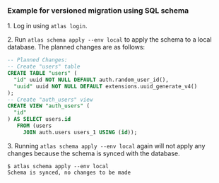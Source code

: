 ### Example for versioned migration using SQL schema

1\. Log in using `atlas login`.

2\. Run `atlas schema apply --env local` to apply the schema to a local database. The planned changes are as follows:

```sql
-- Planned Changes:
-- Create "users" table
CREATE TABLE "users" (
  "id" uuid NOT NULL DEFAULT auth.random_user_id(),
  "uuid" uuid NOT NULL DEFAULT extensions.uuid_generate_v4()
);
-- Create "auth_users" view
CREATE VIEW "auth_users" (
  "id"
) AS SELECT users.id
   FROM (users
     JOIN auth.users users_1 USING (id));
```

3\. Running `atlas schema apply --env local` again will not apply any changes because the schema is synced with the database.

```text
$ atlas schema apply --env local
Schema is synced, no changes to be made
```